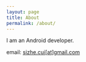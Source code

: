 ```yaml
---
layout: page
title: About
permalink: /about/
---
```


I am an Android developer.

email: [sizhe.cui[at]gmail.com](mailto:sizhe.cui[at]gmail.com)